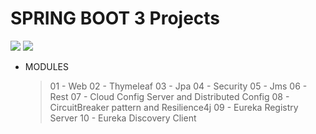 # SPRING BOOT 3 Projects

![](https://img.shields.io/badge/SpringBoot-3-green) 
![](https://img.shields.io/badge/HTML-5-orange) 

- MODULES
    >   01 - Web
        02 - Thymeleaf
        03 - Jpa
        04 - Security
        05 - Jms
        06 - Rest
        07 - Cloud Config Server and Distributed Config
        08 - CircuitBreaker pattern and Resilience4j
        09 - Eureka Registry Server
        10 - Eureka Discovery Client
